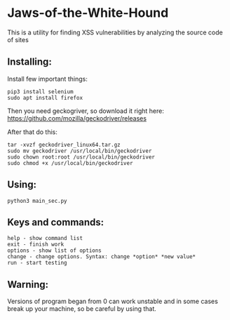 # Jaws-of-the-White-Hound
This is a utility for finding XSS vulnerabilities by analyzing the source code of sites 

<h2>Installing:</h2>

Install few important things:

    pip3 install selenium
    sudo apt install firefox

Then you need geckogriver, so download it right here: https://github.com/mozilla/geckodriver/releases

After that do this:

    tar -xvzf geckodriver_linux64.tar.gz
    sudo mv geckodriver /usr/local/bin/geckodriver
    sudo chown root:root /usr/local/bin/geckodriver
    sudo chmod +x /usr/local/bin/geckodriver

<h2>Using:</h2>

    python3 main_sec.py
    
<h2>Keys and commands:</h2>

    help - show command list
    exit - finish work
    options - show list of options
    change - change options. Syntax: change *option* *new value*
    run - start testing

<h2>Warning:</h2>
Versions of program began from 0 can work unstable and in some cases break up your machine, so be careful by using that.


